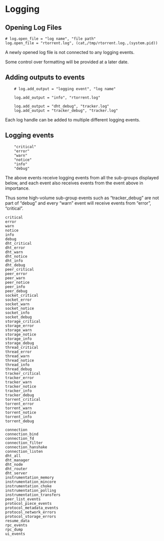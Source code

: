 Logging
=======

Opening Log Files
-----------------

```
# log.open_file = "log name", "file path"
log.open_file = "rtorrent.log", (cat,/tmp/rtorrent.log.,(system.pid))  
```

A newly opened log file is not connected to any logging events.

Some control over formatting will be provided at a later date.

Adding outputs to events
------------------------

```
    # log.add_output = "logging event", "log name"

    log.add_output = "info", "rtorrent.log"

    log.add_output = "dht_debug", "tracker.log"
    log.add_output = "tracker_debug", "tracker.log"
```

Each log handle can be added to multiple different logging events.

Logging events
--------------

```
    "critical"
    "error"
    "warn"
    "notice"
    "info"
    "debug"
```

The above events receive logging events from all the sub-groups
displayed below, and each event also receives events from the event
above in importance.

Thus some high-volume sub-group events such as “tracker\_debug” are not
part of “debug” and every “warn” event will receive events from “error”,
“critical”.

    critical
    error
    warn
    notice
    info
    debug
    dht_critical
    dht_error
    dht_warn
    dht_notice
    dht_info
    dht_debug
    peer_critical
    peer_error
    peer_warn
    peer_notice
    peer_info
    peer_debug
    socket_critical
    socket_error
    socket_warn
    socket_notice
    socket_info
    socket_debug
    storage_critical
    storage_error
    storage_warn
    storage_notice
    storage_info
    storage_debug
    thread_critical
    thread_error
    thread_warn
    thread_notice
    thread_info
    thread_debug
    tracker_critical
    tracker_error
    tracker_warn
    tracker_notice
    tracker_info
    tracker_debug
    torrent_critical
    torrent_error
    torrent_warn
    torrent_notice
    torrent_info
    torrent_debug
    
    connection
    connection_bind
    connection_fd
    connection_filter
    connection_hanshake
    connection_listen
    dht_all
    dht_manager
    dht_node
    dht_router
    dht_server
    instrumentation_memory
    instrumentation_mincore
    instrumentation_choke
    instrumentation_polling
    instrumentation_transfers
    peer_list_events
    protocol_piece_events
    protocol_metadata_events
    protocol_network_errors
    protocol_storage_errors
    resume_data
    rpc_events
    rpc_dump
    ui_events
